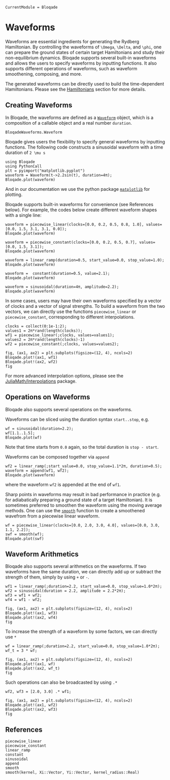 ```@meta
CurrentModule = Bloqade
```

# Waveforms

Waveforms are essential ingredients for generating the Rydberg Hamiltonian. By controlling the waveforms of ``\Omega``, ``\Delta``, and ``\phi``, one can prepare the ground states of certain target Hamiltonians and study their non-equilibrium dynamics. 
Bloqade supports several built-in waveforms and allows the users to specify waveforms by inputting functions. It also supports different operations of waveforms, such as waveform smoothening, composing, and more.

The generated waveforms can be directly used to build the time-dependent Hamiltonians. Please see the [Hamiltonians](@ref) section for more details.

## Creating Waveforms

In Bloqade, the waveforms are defined as a [`Waveform`](@ref) object,
which is a composition of a callable object and a real number `duration`.

```@docs
BloqadeWaveforms.Waveform
```

Bloqade gives users the flexibility to specify general waveforms by inputting functions. The following code constructs a sinusoidal waveform with a time duration of ``2 \mu s``

```@example waveform
using Bloqade
using PythonCall
plt = pyimport("matplotlib.pyplot")
waveform = Waveform(t->2.2sin(t), duration=4π);
Bloqade.plot(waveform)
```
And in our documentation we use the
python package [`matplotlib`](https://matplotlib.org) for plotting.

Bloqade supports built-in waveforms for convenience (see References below). 
For example, the codes below create different waveform shapes with a single line:

```@example waveform
waveform = piecewise_linear(clocks=[0.0, 0.2, 0.5, 0.8, 1.0], values=[0.0, 1.5, 3.1, 3.1, 0.0]); 
Bloqade.plot(waveform)
```

```@example waveform
waveform = piecewise_constant(clocks=[0.0, 0.2, 0.5, 0.7], values=[0.0, 1.5, 3.1]);
Bloqade.plot(waveform)
```

```@example waveform
waveform = linear_ramp(duration=0.5, start_value=0.0, stop_value=1.0);
Bloqade.plot(waveform)
```

```@example waveform
waveform =  constant(duration=0.5, value=2.1);
Bloqade.plot(waveform)
```

```@example waveform
waveform = sinusoidal(duration=4π, amplitude=2.2); 
Bloqade.plot(waveform)
```

In some cases, users may have their own waveforms specified by a vector of clocks and a vector of signal strengths. To build a waveform from the two vectors, we can directly use the functions `piecewise_linear` or `piecewise_constant`, corresponding to different interpolations. 

```@example waveform
clocks = collect(0:1e-1:2);
values1 = 2π*rand(length(clocks));
wf1 = piecewise_linear(;clocks, values=values1); 
values2 = 2π*rand(length(clocks)-1)
wf2 = piecewise_constant(;clocks, values=values2); 

fig, (ax1, ax2) = plt.subplots(figsize=(12, 4), ncols=2)
Bloqade.plot!(ax1, wf1)
Bloqade.plot!(ax2, wf2)
fig
```

For more advanced interpolation options, please see the [JuliaMath/Interpolations](http://juliamath.github.io/Interpolations.jl/latest/) package.

## Operations on Waveforms

Bloqade also supports several operations on the waveforms. 

Waveforms can be sliced using the duration syntax `start..stop`, e.g.

```@example waveform
wf = sinusoidal(duration=2.2);
wf[1.1..1.5];
Bloqade.plot(wf)
```
Note that time starts from `0.0` again, so the total duration is `stop - start`.

Waveforms can be composed together via `append`

```@example waveform
wf2 = linear_ramp(;start_value=0.0, stop_value=1.1*2π, duration=0.5);
waveform = append(wf1, wf2); 
Bloqade.plot(waveform)
```

where the waveform `wf2` is appended at the end of `wf1`. 

Sharp points in waveforms may result in bad performance in practice (e.g. for adiabatically preparing a ground state of a target Hamiltonian).
It is sometimes preferred to smoothen the waveform using
the moving average methods. One can use the [`smooth`](@ref)
function to create a smoothened wavefrom from a piecewise linear
waveform.

```@example waveform
wf = piecewise_linear(clocks=[0.0, 2.0, 3.0, 4.0], values=[0.0, 3.0, 1.1, 2.2]);
swf = smooth(wf);
Bloqade.plot(swf)
```

## Waveform Arithmetics

Bloqade also supports several arithmetics on the waveforms. If two waveforms have the same duration, we can directly add up or subtract the strength of them, simply by using `+` or `-`. 

```@example waveform
wf1 = linear_ramp(;duration=2.2, start_value=0.0, stop_value=1.0*2π);
wf2 = sinusoidal(duration = 2.2, amplitude = 2.2*2π);
wf3 = wf1 + wf2; 
wf4 = wf1 - wf2;

fig, (ax1, ax2) = plt.subplots(figsize=(12, 4), ncols=2)
Bloqade.plot!(ax1, wf3)
Bloqade.plot!(ax2, wf4)
fig

```

To increase the strength of a waveform by some factors, we can directly use `*`

```@example waveform
wf = linear_ramp(;duration=2.2, start_value=0.0, stop_value=1.0*2π);
wf_t = 3 * wf;

fig, (ax1, ax2) = plt.subplots(figsize=(12, 4), ncols=2)
Bloqade.plot!(ax1, wf)
Bloqade.plot!(ax2, wf_t)
fig

```

Such operations can also be broadcasted by using `.*`
```@example waveform
wf2, wf3 = [2.0, 3.0] .* wf1; 

fig, (ax1, ax2) = plt.subplots(figsize=(12, 4), ncols=2)
Bloqade.plot!(ax1, wf2)
Bloqade.plot!(ax2, wf3)
fig
```


## References


```@docs
piecewise_linear
piecewise_constant
linear_ramp
constant
sinusoidal
append
smooth
smooth(kernel, Xi::Vector, Yi::Vector, kernel_radius::Real)
```
